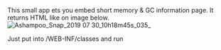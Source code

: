 This small app ets you embed short memory & GC information page. It returns HTML like on image below.
![Ashampoo_Snap_2019 07 30_10h18m45s_035_](https://user-images.githubusercontent.com/6348292/62216985-7e897900-b3b2-11e9-8938-3e447f354647.png)

Just put into /WEB-INF/classes and run
